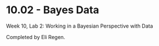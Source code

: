 # 10.02 - Bayes Data
Week 10, Lab 2: Working in a Bayesian Perspective with Data

Completed by Eli Regen.
